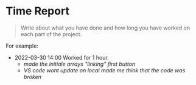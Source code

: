 # Time Report

> Write about what you have done and how long you have worked on each part of the project.

For example: 

- 2022-03-30 14:00 Worked for 1 hour.
  - *made the initiale arrays "linking" first button*
  - *VS code wont update on local made me think that the code was broken*